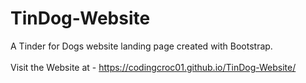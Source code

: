 # TinDog-Website
A Tinder for Dogs website landing page created with Bootstrap. <br /> <br />
Visit the Website at - https://codingcroc01.github.io/TinDog-Website/
